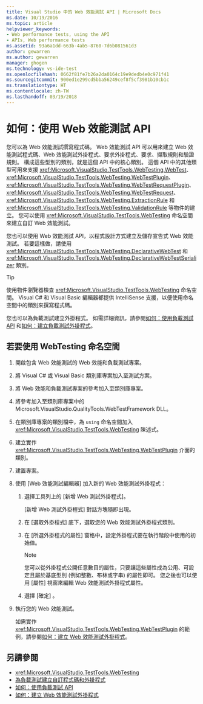 ```yaml
---
title: Visual Studio 中的 Web 效能測試 API | Microsoft Docs
ms.date: 10/19/2016
ms.topic: article
helpviewer_keywords:
- Web performance tests, using the API
- APIs, Web performance tests
ms.assetid: 93a6a1dd-663b-4ab5-8760-7d6b081561d3
author: gewarren
ms.author: gewarren
manager: ghogen
ms.technology: vs-ide-test
ms.openlocfilehash: 0662f81fe7b26a2da0164c19e9dedb4e0c971f41
ms.sourcegitcommit: 900ed1e299cd5bba56249cef8f5cf3981b10cb1c
ms.translationtype: HT
ms.contentlocale: zh-TW
ms.lasthandoff: 03/19/2018
---
```

# <a name="how-to-use-the-web-performance-test-api"></a>如何：使用 Web 效能測試 API

您可以為 Web 效能測試撰寫程式碼。 Web 效能測試 API 可以用來建立 Web 效能測試程式碼、Web 效能測試外掛程式、要求外掛程式、要求、擷取規則和驗證規則。 構成這些型別的類別，就是這個 API 中的核心類別。 這個 API 中的其他類型可用來支援 <xref:Microsoft.VisualStudio.TestTools.WebTesting.WebTest>、<xref:Microsoft.VisualStudio.TestTools.WebTesting.WebTestPlugin>、<xref:Microsoft.VisualStudio.TestTools.WebTesting.WebTestRequestPlugin>、<xref:Microsoft.VisualStudio.TestTools.WebTesting.WebTestRequest>、<xref:Microsoft.VisualStudio.TestTools.WebTesting.ExtractionRule> 和 <xref:Microsoft.VisualStudio.TestTools.WebTesting.ValidationRule> 等物件的建立。 您可以使用 <xref:Microsoft.VisualStudio.TestTools.WebTesting> 命名空間來建立自訂 Web 效能測試。

 您也可以使用 Web 效能測試 API，以程式設計方式建立及儲存宣告式 Web 效能測試。 若要這樣做，請使用 <xref:Microsoft.VisualStudio.TestTools.WebTesting.DeclarativeWebTest> 和 <xref:Microsoft.VisualStudio.TestTools.WebTesting.DeclarativeWebTestSerializer> 類別。

> [!TIP]
>  使用物件瀏覽器檢查 <xref:Microsoft.VisualStudio.TestTools.WebTesting> 命名空間。 Visual C# 和 Visual Basic 編輯器都提供 IntelliSense 支援，以便使用命名空間中的類別來撰寫程式碼。

 您也可以為負載測試建立外掛程式。 如需詳細資訊，請參閱[如何：使用負載測試 API](../test/how-to-use-the-load-test-api.md) 和[如何：建立負載測試外掛程式](../test/how-to-create-a-load-test-plug-in.md)。

## <a name="to-use-the-webtesting-namespace"></a>若要使用 WebTesting 命名空間

1.  開啟包含 Web 效能測試的 Web 效能和負載測試專案。

2.  將 Visual C# 或 Visual Basic 類別庫專案加入至測試方案。

3.  將 Web 效能和負載測試專案的參考加入至類別庫專案。

4.  將參考加入至類別庫專案中的 Microsoft.VisualStudio.QualityTools.WebTestFramework DLL。

5.  在類別庫專案的類別檔中，為 `using` 命名空間加入 <xref:Microsoft.VisualStudio.TestTools.WebTesting> 陳述式。

6.  建立實作 <xref:Microsoft.VisualStudio.TestTools.WebTesting.WebTestPlugin> 介面的類別。

7.  建置專案。

8.  使用 [Web 效能測試編輯器] 加入新的 Web 效能測試外掛程式：

    1.  選擇工具列上的 [新增 Web 測試外掛程式]。

         [新增 Web 測試外掛程式] 對話方塊隨即出現。

    2.  在 [選取外掛程式] 底下，選取您的 Web 效能測試外掛程式類別。

    3.  在 [所選外掛程式的屬性] 窗格中，設定外掛程式要在執行階段中使用的初始值。

        > [!NOTE]
        > 您可以從外掛程式公開任意數目的屬性，只要讓這些屬性成為公用、可設定且屬於基底型別 (例如整數、布林或字串) 的屬性即可。 您之後也可以使用 [屬性] 視窗來編輯 Web 效能測試外掛程式屬性。

    4.  選擇 [確定] 。

9. 執行您的 Web 效能測試。

     如需實作 <xref:Microsoft.VisualStudio.TestTools.WebTesting.WebTestPlugin> 的範例，請參閱[如何：建立 Web 效能測試外掛程式](../test/how-to-create-a-web-performance-test-plug-in.md)。

## <a name="see-also"></a>另請參閱

- <xref:Microsoft.VisualStudio.TestTools.WebTesting>
- [為負載測試建立自訂程式碼和外掛程式](../test/create-custom-code-and-plug-ins-for-load-tests.md)
- [如何：使用負載測試 API](../test/how-to-use-the-load-test-api.md)
- [如何：建立 Web 效能測試外掛程式](../test/how-to-create-a-web-performance-test-plug-in.md)